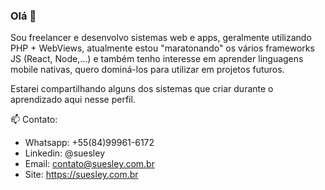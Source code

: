### Olá 👋

Sou freelancer e desenvolvo sistemas web e apps, geralmente utilizando PHP + WebViews, atualmente estou "maratonando" os vários frameworks JS (React, Node,...) e também tenho interesse em aprender linguagens mobile nativas, quero dominá-los para utilizar em projetos futuros.

Estarei compartilhando alguns dos sistemas que criar durante o aprendizado aqui nesse perfil.

📫 Contato:
- Whatsapp: +55(84)99961-6172
- Linkedin: @suesley
- Email: contato@suesley.com.br
- Site: https://suesley.com.br
